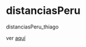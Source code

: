 # distanciasPeru
distanciasPeru_thiago

ver [aquí](https://thiagodali.github.io/analiticaIndicadoresPeru/)
